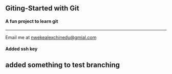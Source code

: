 ## Giting-Started with Git

#### A fun project to learn git

---

Email me at [nwekealexchinedu@gmial.com](Mailto:nwekealexchiendu@gmail.com)

#### Added ssh key 

## added something to test branching